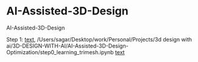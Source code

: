 # AI-Assisted-3D-Design
 AI-Assisted-3D-Design

Step 1:
[text](AI-Assisted-3D-Design-Optimization), 
/Users/sagar/Desktop/work/Personal/Projects/3d design with ai/3D-DESIGN-WITH-AI/AI-Assisted-3D-Design-Optimization/step0_learning_trimesh.ipynb
[text](AI-Assisted-3D-Design-Optimization/step1.ipynb)